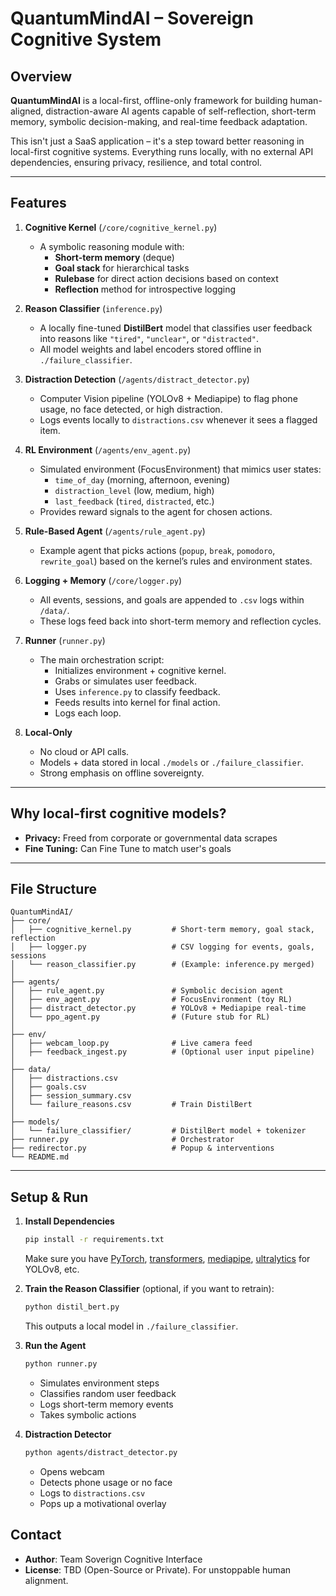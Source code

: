 # QuantumMindAI – Sovereign Cognitive System 

## Overview
**QuantumMindAI** is a local-first, offline-only framework for building human-aligned, distraction-aware AI agents capable of self-reflection, short-term memory, symbolic decision-making, and real-time feedback adaptation.

This isn't just a SaaS application – it's a step toward better reasoning in local-first cognitive systems. Everything runs locally, with no external API dependencies, ensuring privacy, resilience, and total control.

---

## Features

1. **Cognitive Kernel** (`/core/cognitive_kernel.py`)
   - A symbolic reasoning module with:
     - **Short-term memory** (deque)
     - **Goal stack** for hierarchical tasks
     - **Rulebase** for direct action decisions based on context
     - **Reflection** method for introspective logging

2. **Reason Classifier** (`inference.py`)
   - A locally fine-tuned **DistilBert** model that classifies user feedback into reasons like `"tired"`, `"unclear"`, or `"distracted"`.
   - All model weights and label encoders stored offline in `./failure_classifier`.

3. **Distraction Detection** (`/agents/distract_detector.py`)
   - Computer Vision pipeline (YOLOv8 + Mediapipe) to flag phone usage, no face detected, or high distraction.
   - Logs events locally to `distractions.csv` whenever it sees a flagged item.

4. **RL Environment** (`/agents/env_agent.py`)
   - Simulated environment (FocusEnvironment) that mimics user states:
     - `time_of_day` (morning, afternoon, evening)
     - `distraction_level` (low, medium, high)
     - `last_feedback` (`tired`, `distracted`, etc.)
   - Provides reward signals to the agent for chosen actions.

5. **Rule-Based Agent** (`/agents/rule_agent.py`)
   - Example agent that picks actions (`popup`, `break`, `pomodoro`, `rewrite_goal`) based on the kernel’s rules and environment states.

6. **Logging + Memory** (`/core/logger.py`)
   - All events, sessions, and goals are appended to `.csv` logs within `/data/`.
   - These logs feed back into short-term memory and reflection cycles.

7. **Runner** (`runner.py`)
   - The main orchestration script:
     - Initializes environment + cognitive kernel.
     - Grabs or simulates user feedback.
     - Uses `inference.py` to classify feedback.
     - Feeds results into kernel for final action.
     - Logs each loop.

8. **Local-Only**
   - No cloud or API calls.
   - Models + data stored in local `./models` or `./failure_classifier`.
   - Strong emphasis on offline sovereignty.

---

## Why local-first cognitive models?
- **Privacy:** Freed from corporate or governmental data scrapes
- **Fine Tuning:** Can Fine Tune to match user's goals

---

## File Structure

```plaintext
QuantumMindAI/
├── core/
│   ├── cognitive_kernel.py         # Short-term memory, goal stack, reflection
│   ├── logger.py                   # CSV logging for events, goals, sessions
│   └── reason_classifier.py        # (Example: inference.py merged)
│
├── agents/
│   ├── rule_agent.py               # Symbolic decision agent
│   ├── env_agent.py                # FocusEnvironment (toy RL)
│   ├── distract_detector.py        # YOLOv8 + Mediapipe real-time
│   └── ppo_agent.py                # (Future stub for RL)
│
├── env/
│   ├── webcam_loop.py              # Live camera feed
│   ├── feedback_ingest.py          # (Optional user input pipeline)
│
├── data/
│   ├── distractions.csv
│   ├── goals.csv
│   ├── session_summary.csv
│   └── failure_reasons.csv         # Train DistilBert
│
├── models/
│   └── failure_classifier/         # DistilBert model + tokenizer
├── runner.py                       # Orchestrator
├── redirector.py                   # Popup & interventions
└── README.md
```

---

## Setup & Run
1. **Install Dependencies**
   ```bash
   pip install -r requirements.txt
   ```
   Make sure you have [PyTorch](https://pytorch.org/), [transformers](https://github.com/huggingface/transformers), [mediapipe](https://google.github.io/mediapipe/), [ultralytics](https://github.com/ultralytics/ultralytics) for YOLOv8, etc.

2. **Train the Reason Classifier** (optional, if you want to retrain):
   ```bash
   python distil_bert.py
   ```
   This outputs a local model in `./failure_classifier`.

3. **Run the Agent**
   ```bash
   python runner.py
   ```
   - Simulates environment steps
   - Classifies random user feedback
   - Logs short-term memory events
   - Takes symbolic actions

4. **Distraction Detector**
   ```bash
   python agents/distract_detector.py
   ```
   - Opens webcam
   - Detects phone usage or no face
   - Logs to `distractions.csv`
   - Pops up a motivational overlay


## Contact
- **Author**: Team Soverign Cognitive Interface
- **License**: TBD (Open-Source or Private). For unstoppable human alignment.

